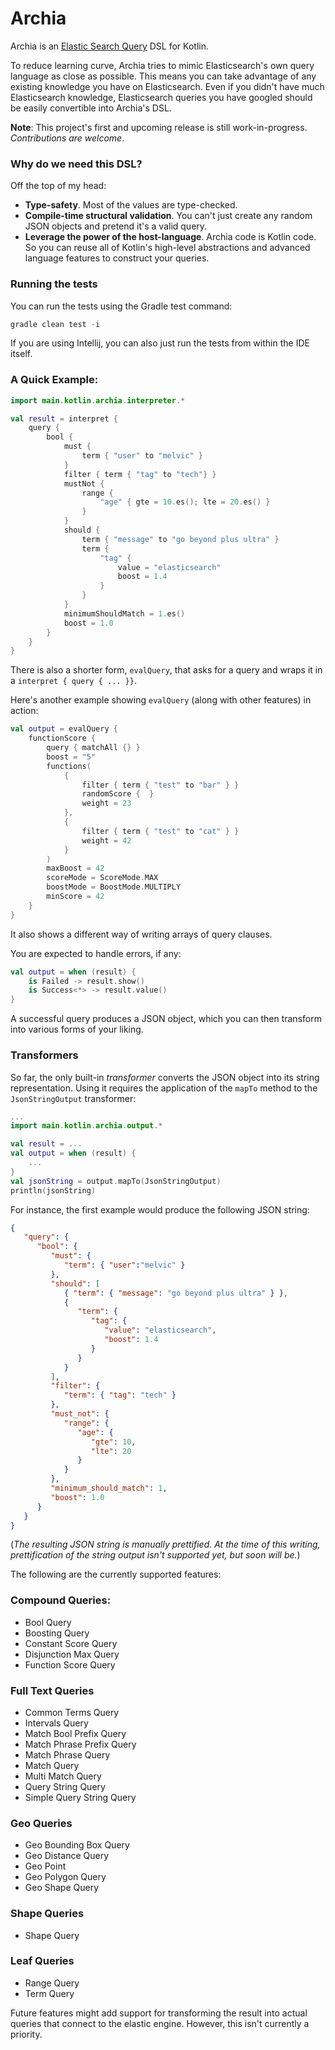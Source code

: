 # Archia
Archia is an [Elastic Search Query](https://www.elastic.co/guide/en/elasticsearch/reference/current/query-dsl.html) DSL for Kotlin.

To reduce learning curve, Archia tries to mimic Elasticsearch's own query language as close as
possible. This means you can take advantage of any existing knowledge you have on Elasticsearch.
Even if you didn't have much Elasticsearch knowledge, Elasticsearch queries you have googled should be 
easily convertible into Archia's DSL.

**Note**: This project's first and upcoming release is still work-in-progress. 
_Contributions are welcome_. 

### Why do we need this DSL?
Off the top of my head:
* **Type-safety**. Most of the values are type-checked.
* **Compile-time structural validation**. You can't just create any random JSON objects and pretend it's a 
valid query.
* **Leverage the power of the host-language**. Archia code is Kotlin code. So you can
reuse all of Kotlin's high-level abstractions and advanced language features to construct your
queries.

### Running the tests
You can run the tests using the Gradle test command:
```kotlin
gradle clean test -i
```
If you are using Intellij, you can also just run the tests from within the IDE itself.

### A Quick Example:

```kotlin
import main.kotlin.archia.interpreter.*

val result = interpret {
    query {
        bool {
            must {
                term { "user" to "melvic" }
            }
            filter { term { "tag" to "tech"} }
            mustNot {
                range {
                    "age" { gte = 10.es(); lte = 20.es() }
                }
            }
            should {
                term { "message" to "go beyond plus ultra" }
                term {
                    "tag" {
                        value = "elasticsearch"
                        boost = 1.4
                    }
                }
            }
            minimumShouldMatch = 1.es()
            boost = 1.0
        }
    }
}
```

There is also a shorter form, `evalQuery`, that asks for a query and wraps it in a
`interpret { query { ... }}`. 

Here's another example showing `evalQuery` (along with other features) in action:
```kotlin
val output = evalQuery {
    functionScore {
        query { matchAll {} }
        boost = "5"
        functions(
            {
                filter { term { "test" to "bar" } }
                randomScore {  }
                weight = 23
            },
            {
                filter { term { "test" to "cat" } }
                weight = 42
            }
        )
        maxBoost = 42
        scoreMode = ScoreMode.MAX
        boostMode = BoostMode.MULTIPLY
        minScore = 42
    }
}
```

It also shows a different way of writing arrays of query clauses. 

You are expected to handle errors, if any:

```kotlin
val output = when (result) {
    is Failed -> result.show()      
    is Success<*> -> result.value()     
}
``` 

A successful query produces a JSON object, which you can then transform into various forms
of your liking.  

### Transformers

So far, the only built-in _transformer_ converts the JSON object into its string representation.
Using it requires the application of the `mapTo` method to the `JsonStringOutput` transformer:
```kotlin
...
import main.kotlin.archia.output.*

val result = ...
val output = when (result) {
    ...
}
val jsonString = output.mapTo(JsonStringOutput)
println(jsonString)
```

For instance, the first example would produce the following JSON string:
```json
{
   "query": {
      "bool": {
         "must": {
            "term": { "user":"melvic" }
         },
         "should": [
            { "term": { "message": "go beyond plus ultra" } },
            {
               "term": {
                  "tag": {
                     "value": "elasticsearch",
                     "boost": 1.4
                  }
               }
            }
         ],
         "filter": {
            "term": { "tag": "tech" }
         },
         "must_not": {
            "range": {
               "age": {
                  "gte": 10,
                  "lte": 20
               }
            }
         },
         "minimum_should_match": 1,
         "boost": 1.0
      }
   }
}
```

(_The resulting JSON string is manually prettified. At the time of this writing, 
prettification of the string output isn't supported yet, but soon will be._)

The following are the currently supported features:

### Compound Queries: 
* Bool Query
* Boosting Query
* Constant Score Query
* Disjunction Max Query
* Function Score Query

### Full Text Queries
* Common Terms Query
* Intervals Query
* Match Bool Prefix Query
* Match Phrase Prefix Query
* Match Phrase Query
* Match Query
* Multi Match Query
* Query String Query
* Simple Query String Query

### Geo Queries
* Geo Bounding Box Query
* Geo Distance Query
* Geo Point
* Geo Polygon Query
* Geo Shape Query

### Shape Queries
* Shape Query

### Leaf Queries
* Range Query
* Term Query

Future features might add support for transforming the result into actual queries that connect to the elastic
engine. However, this isn't currently a priority.